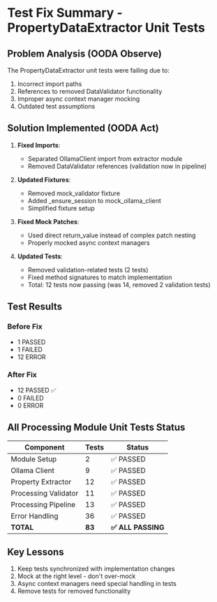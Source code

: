 # Test Fix Summary - PropertyDataExtractor Unit Tests

## Problem Analysis (OODA Observe)
The PropertyDataExtractor unit tests were failing due to:
1. Incorrect import paths
2. References to removed DataValidator functionality
3. Improper async context manager mocking
4. Outdated test assumptions

## Solution Implemented (OODA Act)
1. **Fixed Imports**: 
   - Separated OllamaClient import from extractor module
   - Removed DataValidator references (validation now in pipeline)

2. **Updated Fixtures**:
   - Removed mock_validator fixture
   - Added _ensure_session to mock_ollama_client
   - Simplified fixture setup

3. **Fixed Mock Patches**:
   - Used direct return_value instead of complex patch nesting
   - Properly mocked async context managers

4. **Updated Tests**:
   - Removed validation-related tests (2 tests)
   - Fixed method signatures to match implementation
   - Total: 12 tests now passing (was 14, removed 2 validation tests)

## Test Results
### Before Fix
- 1 PASSED
- 1 FAILED 
- 12 ERROR

### After Fix
- 12 PASSED ✅
- 0 FAILED
- 0 ERROR

## All Processing Module Unit Tests Status
| Component | Tests | Status |
|-----------|-------|--------|
| Module Setup | 2 | ✅ PASSED |
| Ollama Client | 9 | ✅ PASSED |
| Property Extractor | 12 | ✅ PASSED |
| Processing Validator | 11 | ✅ PASSED |
| Processing Pipeline | 13 | ✅ PASSED |
| Error Handling | 36 | ✅ PASSED |
| **TOTAL** | **83** | **✅ ALL PASSING** |

## Key Lessons
1. Keep tests synchronized with implementation changes
2. Mock at the right level - don't over-mock
3. Async context managers need special handling in tests
4. Remove tests for removed functionality
